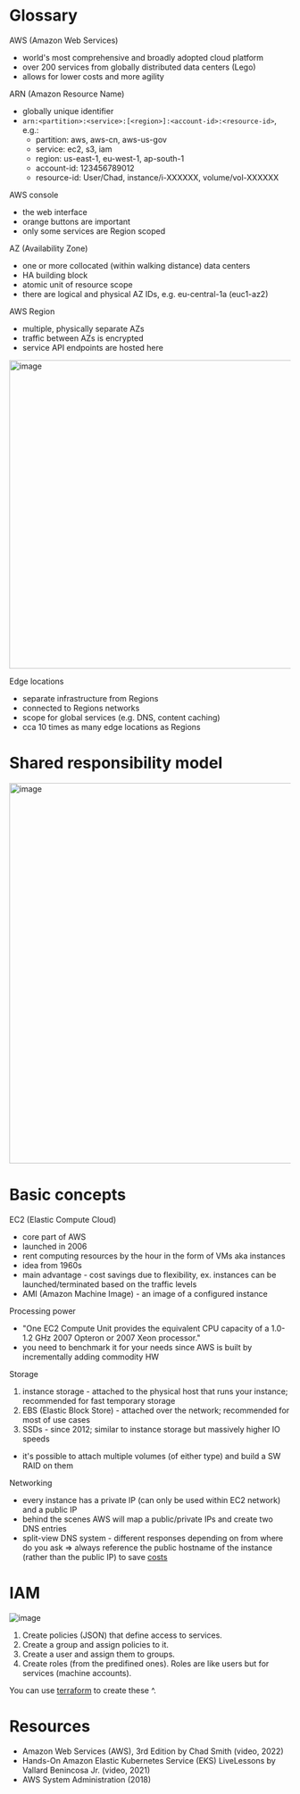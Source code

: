 # Glossary

AWS (Amazon Web Services)

* world's most comprehensive and broadly adopted cloud platform
* over 200 services from globally distributed data centers (Lego)
* allows for lower costs and more agility

ARN (Amazon Resource Name)

* globally unique identifier
* `arn:<partition>:<service>:[<region>]:<account-id>:<resource-id>`, e.g.:
  * partition: aws, aws-cn, aws-us-gov
  * service: ec2, s3, iam
  * region: us-east-1, eu-west-1, ap-south-1
  * account-id: 123456789012
  * resource-id: User/Chad, instance/i-XXXXXX, volume/vol-XXXXXX

AWS console

* the web interface
* orange buttons are important
* only some services are Region scoped

AZ (Availability Zone)

* one or more collocated (within walking distance) data centers
* HA building block
* atomic unit of resource scope
* there are logical and physical AZ IDs, e.g. eu-central-1a (euc1-az2)

AWS Region

* multiple, physically separate AZs
* traffic between AZs is encrypted
* service API endpoints are hosted here

<img width="553" alt="image" src="https://user-images.githubusercontent.com/1047259/184126933-29fb8020-fd6e-425f-996a-cb353689dd4e.png">

Edge locations

* separate infrastructure from Regions
* connected to Regions networks
* scope for global services (e.g. DNS, content caching)
* cca 10 times as many edge locations as Regions

# Shared responsibility model

<img width="682" alt="image" src="https://user-images.githubusercontent.com/1047259/184105488-b7445fdf-30df-40eb-a3cd-37312f2c3b6a.png">

# Basic concepts

EC2 (Elastic Compute Cloud)

* core part of AWS
* launched in 2006
* rent computing resources by the hour in the form of VMs aka instances
* idea from 1960s
* main advantage - cost savings due to flexibility, ex. instances can be launched/terminated based on the traffic levels
* AMI (Amazon Machine Image) - an image of a configured instance

Processing power

* "One EC2 Compute Unit provides the equivalent CPU capacity of a 1.0-1.2 GHz 2007 Opteron or 2007 Xeon processor."
* you need to benchmark it for your needs since AWS is built by incrementally adding commodity HW

Storage

1. instance storage - attached to the physical host that runs your instance; recommended for fast temporary storage
2. EBS (Elastic Block Store) - attached over the network; recommended for most of use cases
3. SSDs - since 2012; similar to instance storage but massively higher IO speeds

* it's possible to attach multiple volumes (of either type) and build a SW RAID on them

Networking

* every instance has a private IP (can only be used within EC2 network) and a public IP
* behind the scenes AWS will map a public/private IPs and create two DNS entries
* split-view DNS system - different responses depending on from where do you ask => always reference the public hostname of the instance (rather than the public IP) to save [costs](https://aws.amazon.com/ec2/pricing/#DataTransfer)

# IAM

![image](https://user-images.githubusercontent.com/1047259/156759604-c7e6dc08-6ddd-474a-836d-8fd06a2e5208.png)

1. Create policies (JSON) that define access to services.
2. Create a group and assign policies to it.
3. Create a user and assign them to groups.
4. Create roles (from the predifined ones). Roles are like users but for services (machine accounts).

You can use [terraform](https://github.com/vallard/EKS-Training/blob/master/segment02-iam/iam.tf) to create these ^.

# Resources

* Amazon Web Services (AWS), 3rd Edition by Chad Smith (video, 2022)
* Hands-On Amazon Elastic Kubernetes Service (EKS) LiveLessons by Vallard Benincosa Jr. (video, 2021)
* AWS System Administration (2018)

